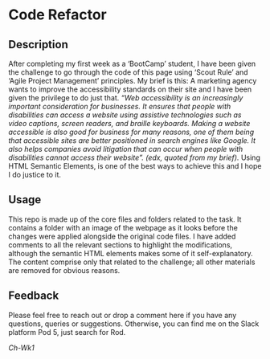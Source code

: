 # Code Refactor

## Description
After completing my first week as a ‘BootCamp’ student, I have been given the challenge to go through the code of this page using ‘Scout Rule’ and ‘Agile Project Management’ principles. My brief is this: A marketing agency wants to improve the accessibility standards on their site and I have been given the privilege to do just that. _“Web accessibility is an increasingly important consideration for businesses. It ensures that people with disabilities can access a website using assistive technologies such as video captions, screen readers, and braille keyboards. Making a website accessible is also good for business for many reasons, one of them being that accessible sites are better positioned in search engines like Google. It also helps companies avoid litigation that can occur when people with disabilities cannot access their website”. (edx, quoted from my brief)._ Using HTML Semantic Elements, is one of the best ways to achieve this and I hope I do justice to it.

## Usage
This repo is made up of the core files and folders related to the task. It contains a folder with an image of the webpage as it looks before the changes were applied alongside the original code files. I have added comments to all the relevant sections to highlight the modifications, although the semantic HTML elements makes some of it self-explanatory.  The content comprise only that related to the challenge; all other materials are removed for obvious reasons.

## Feedback
Please feel free to reach out or drop a comment here if you have any questions, queries or suggestions. Otherwise, you can find me on the Slack platform Pod 5, just search for Rod.

_Ch-Wk1_
